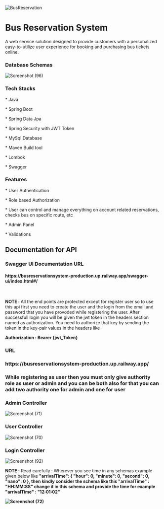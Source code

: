 ![BusReservation](https://user-images.githubusercontent.com/102857782/231242066-ffe16639-e927-4d85-854f-b4f7afedc4fd.jpg)



<h1>Bus Reservation System</h1>

<p>A web service solution designed to provide customers with a personalized easy-to-utilize user experience for booking and purchasing bus tickets online.</p>

<h3>Database Schemas</h3>

![Screenshot (96)](https://user-images.githubusercontent.com/102857782/231252527-23c8491f-3e1f-40ce-95df-b79e0d9720d4.png)



<h3>Tech Stacks</h3>

<p>* Java</p>
<p>* Spring Boot</p>
<p>* Spring Data Jpa</p>
<p>* Spring Security with JWT Token</p>
<p>* MySql Database</p>
<p>* Maven Build tool</p>
<p>* Lombok</p>
<p>* Swagger</p>


<h3> Features</h3>

<p>* User Authentication</p>
<p>* Role based Authorization</p>
<p>* User can control and manage everything on account related reservations, checks bus on specific route, etc</p>
<p>* Admin Panel</p>
<p>* Validations</p>

<h2>Documentation for API</h2>

<h3>Swagger UI Documentation URL</h3>
<h4>https://busreservationsystem-production.up.railway.app/swagger-ui/index.html#/</h4>
<br>
<p><b>NOTE : </b> All the end points are protected except for register user so to use this api first you need to create the user and the login from the email and password that you have provoded while registering the user. After successfull login you will be given the jwt token in the headers section named as authorization. 
You need to authorize that key by sending the token in the key-pair values in the headers like </p> <b> Authorization : Bearer {jwt_Token}</b> 

<h3>URL</h3> 
<h3>https://busreservationsystem-production.up.railway.app/</h3>
<h3>While registering as user then you must only give authority role as user or admin and you can be both also for that you can add two authority one for admin and one for user</h3>

<h3>Admin Controller</h3>

![Screenshot (71)](https://user-images.githubusercontent.com/102857782/224115844-7dd2a366-8ca0-4823-bb6f-9e3703d1fe79.png)

<h3>User Controller</h3>

![Screenshot (70)](https://user-images.githubusercontent.com/102857782/224115235-237f7fae-2301-4d18-b11c-f2a2ceaaf850.png)


<h3>Login Controller</h3>

![Screenshot (92)](https://user-images.githubusercontent.com/102857782/231245107-fde4dc5b-8e2f-429a-bec5-e6f14380b5ed.png)


<b>NOTE :</b>  Read carefully : Wherever you see time in any schemas example given below like <b> "arrivalTime": {
    "hour": 0,
    "minute": 0,
    "second": 0,
    "nano": 0
  }, then kindly consider the schema like this <b>"arrivalTime" : "HH:MM:SS"</b> change it in this schema and provide the time for example <b>"arrivalTime" : "12:01:02"</b> 



![Screenshot (72)](https://user-images.githubusercontent.com/102857782/224118831-3b0151cb-87b1-403c-a84c-43d4958d127c.png)
